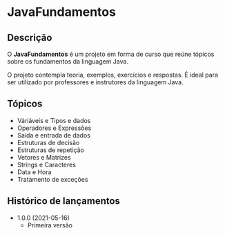 # JavaFundamentos

## Descrição
O **JavaFundamentos** é um projeto em forma de curso que reúne tópicos sobre os fundamentos da linguagem Java.

O projeto contempla teoria, exemplos, exercícios e respostas. É ideal para ser utilizado por professores e instrutores da linguagem Java.

## Tópicos
* Váriáveis e Tipos e dados
* Operadores e Expressões
* Saída e entrada de dados
* Estruturas de decisão
* Estruturas de repetição
* Vetores e Matrizes
* Strings e Caracteres
* Data e Hora
* Tratamento de exceções

## Histórico de lançamentos

* 1.0.0 (2021-05-16)
    * Primeira versão
